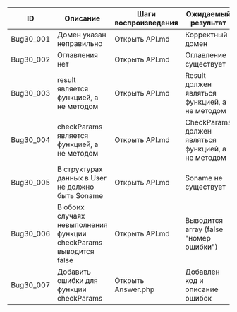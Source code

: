 | ID        | Описание                                          | Шаги воспроизведения | Ожидаемый результат                   |
|-----------|--------------------------------------------------|----------------------|---------------------------------------|
| Bug30_001 | Домен указан неправильно                          | Открыть API.md       | Корректный домен                     |
| Bug30_002 | Оглавления нет                                   | Открыть API.md       | Оглавление существует                |
| Bug30_003 | result является функцией, а не методом           | Открыть API.md       | Result должен являться функцией, а не методом |
| Bug30_004 | checkParams является функцией, а не методом      | Открыть API.md       | CheckParams должен являться функцией, а не методом |
| Bug30_005 | В структурах данных в User не должно быть Soname | Открыть API.md       | Soname не существует                  |
| Bug30_006 | В обоих случаях невыполнения функции checkParams выводится false | Открыть API.md | Выводится array (false "номер ошибки") |
| Bug30_007 | Добавить ошибки для функции checkParams          | Открыть Answer.php   | Добавлен код и описание ошибок        |